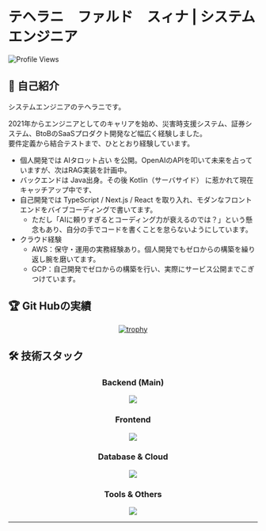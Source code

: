 # テヘラニ　ファルド　スィナ | システムエンジニア

![Profile Views](https://komarev.com/ghpvc/?username=Sina-TehraniFard&color=brightgreen&style=for-the-badge)

## 📃 自己紹介

システムエンジニアのテヘラニです。  

2021年からエンジニアとしてのキャリアを始め、災害時支援システム、証券システム、BtoBのSaaSプロダクト開発など幅広く経験しました。  
要件定義から結合テストまで、ひととおり経験しています。

- 個人開発では AIタロット占い を公開。OpenAIのAPIを叩いて未来を占っていますが、次はRAG実装を計画中。  
- バックエンドは Java出身。その後 Kotlin（サーバサイド） に惹かれて現在キャッチアップ中です、
- 自己開発では TypeScript / Next.js / React を取り入れ、モダンなフロントエンドをバイブコーディングで書いてます。
    - ただし「AIに頼りすぎるとコーディング力が衰えるのでは？」という懸念もあり、自分の手でコードを書くことを怠らないようにしています。  
- クラウド経験
    - AWS：保守・運用の実務経験あり。個人開発でもゼロからの構築を繰り返し腕を磨いてます。
    - GCP：自己開発でゼロからの構築を行い、実際にサービス公開までこぎつけています。

## 🏆 Git Hubの実績
<div align="center">

[![trophy](https://github-profile-trophy.vercel.app/?username=Sina-TehraniFard&theme=tokyonight&row=1&column=6)](https://github.com/ryo-ma/github-profile-trophy)

</div>

## 🛠️ 技術スタック

<div align="center">

### Backend (Main)
<img src="https://skillicons.dev/icons?theme=dark&perline=8&i=java,kotlin,spring,ktor,python,php,nodejs" />

### Frontend
<img src="https://skillicons.dev/icons?theme=dark&perline=8&i=vue,vite,nextjs,react,js,ts,html,css" />

### Database & Cloud  
<img src="https://skillicons.dev/icons?theme=dark&perline=8&i=mysql,postgres,aws,gcp" />

### Tools & Others
<img src="https://skillicons.dev/icons?theme=dark&perline=8&i=github,docker,linux,vscode,eclipse,idea,postman,wordpress," />

</div>

---
